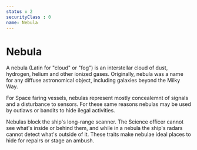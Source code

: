 ```yaml
---
status : 2
securityClass : 0
name: Nebula
---
```


# Nebula

A nebula (Latin for "cloud" or "fog") is an interstellar cloud of dust, hydrogen, helium and other ionized gases. Originally, nebula was a name for any diffuse astronomical object, including galaxies beyond the Milky Way.

For Space faring vessels, nebulas represent mostly concealemnt of signals and a disturbance to sensors. For these same reasons nebulas may be used by outlaws or bandits to hide ilegal activities.

Nebulas block the ship's long-range scanner. The Science officer cannot see what's inside or behind them, and while in a nebula the ship's radars cannot detect what's outside of it. These traits make nebulae ideal places to hide for repairs or stage an ambush.



